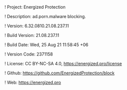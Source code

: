 ! Project: Energized Protection

! Description: ad.porn.malware blocking.

! Version: 6.32.0810.21.08.237.11

! Build Version: 21.08.237.11

! Build Date: Wed, 25 Aug 21 11:58:45 +06

! Version Code: 2371158

! License: CC BY-NC-SA 4.0, https://energized.pro/license

! Github: https://github.com/EnergizedProtection/block

! Web: https://energized.pro
